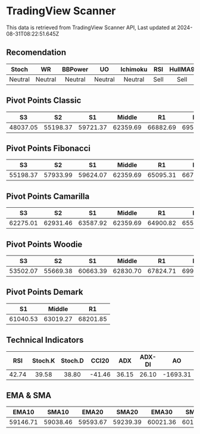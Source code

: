 # TradingView Scanner
This data is retrieved from TradingView Scanner API, Last updated at 2024-08-31T08:22:51.645Z

## Recomendation
| Stoch | WR | BBPower | UO | Ichimoku | RSI | HullMA9 |
| :---: | :---: | :---: | :---: | :---: | :---: | :---: |
| Neutral | Neutral | Neutral | Neutral | Neutral | Sell | Sell |

## Pivot Points Classic
| S3 | S2 | S1 | Middle | R1 | R2 | R3 |
| :---: | :---: | :---: | :---: | :---: | :---: | :---: |
| 48037.05 | 55198.37 | 59721.37 | 62359.69 | 66882.69 | 69521.01 | 76682.33 |

## Pivot Points Fibonacci
| S3 | S2 | S1 | Middle | R1 | R2 | R3 |
| :---: | :---: | :---: | :---: | :---: | :---: | :---: |
| 55198.37 | 57933.99 | 59624.07 | 62359.69 | 65095.31 | 66785.39 | 69521.01 |

## Pivot Points Camarilla
| S3 | S2 | S1 | Middle | R1 | R2 | R3 |
| :---: | :---: | :---: | :---: | :---: | :---: | :---: |
| 62275.01 | 62931.46 | 63587.92 | 62359.69 | 64900.82 | 65557.28 | 66213.73 |

## Pivot Points Woodie
| S3 | S2 | S1 | Middle | R1 | R2 | R3 |
| :---: | :---: | :---: | :---: | :---: | :---: | :---: |
| 53502.07 | 55669.38 | 60663.39 | 62830.70 | 67824.71 | 69992.02 | 74986.03 |

## Pivot Points Demark
| S1 | Middle | R1 |
| :---: | :---: | :---: |
| 61040.53 | 63019.27 | 68201.85 |

## Technical Indicators
| RSI | Stoch.K | Stoch.D | CCI20 | ADX | ADX-DI | AO | Mom | MACD | MACD | W.R | HullMA9 |
| :---: | :---: | :---: | :---: | :---: | :---: | :---: | :---: | :---: | :---: | :---: | :---: |
| 42.74 | 39.58 | 38.80 | -41.46 | 36.15 | 26.10 | -1693.31 | -205.36 | -650.73 | -738.69 | -62.34 | 59159.39 |

## EMA & SMA
| EMA10 | SMA10 | EMA20 | SMA20 | EMA30 | SMA30 | EMA50 | SMA50 | EMA100 | SMA100 | EMA200 | SMA200 |
| :---: | :---: | :---: | :---: | :---: | :---: | :---: | :---: | :---: | :---: | :---: | :---: |
| 59146.71 | 59038.46 | 59593.67 | 59239.39 | 60021.36 | 60193.31 | 60447.51 | 61553.53 | 60649.38 | 60477.63 | 61009.56 | 60614.91 |